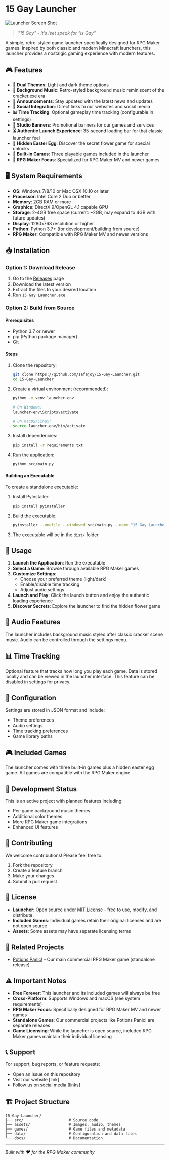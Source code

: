 # 15 Gay Launcher

![Launcher Screen Shot](https://github.com/safejoy/15-Gay-Launcher/blob/master/Images/Screenshot_233.png)

> *"15 Gay" - It's leet speak for "Is Gay"*

A simple, retro-styled game launcher specifically designed for RPG Maker games. Inspired by both classic and modern Minecraft launchers, this launcher provides a nostalgic gaming experience with modern features.

## 🎮 Features

- **🎨 Dual Themes**: Light and dark theme options
- **🎵 Background Music**: Retro-styled background music reminiscent of the cracker.exe era
- **📢 Announcements**: Stay updated with the latest news and updates
- **🔗 Social Integration**: Direct links to our websites and social media
- **📊 Time Tracking**: Optional gameplay time tracking (configurable in settings)
- **🎯 Studio Banners**: Promotional banners for our games and services
- **⏳ Authentic Launch Experience**: 35-second loading bar for that classic launcher feel
- **🌸 Hidden Easter Egg**: Discover the secret flower game for special unlocks
- **🎲 Built-in Games**: Three playable games included in the launcher
- **🎪 RPG Maker Focus**: Specialized for RPG Maker MV and newer games

## 🖥️ System Requirements

- **OS**: Windows 7/8/10 or Mac OSX 10.10 or later
- **Processor**: Intel Core 2 Duo or better
- **Memory**: 2GB RAM or more
- **Graphics**: DirectX 9/OpenGL 4.1 capable GPU
- **Storage**: 2-4GB free space (current: ~2GB, may expand to 4GB with future updates)
- **Display**: 1280x768 resolution or higher
- **Python**: Python 3.7+ (for development/building from source)
- **RPG Maker**: Compatible with RPG Maker MV and newer versions

## 📥 Installation

### Option 1: Download Release
1. Go to the [Releases](https://github.com/safejoy/15-Gay-Launcher/releases) page
2. Download the latest version
3. Extract the files to your desired location
4. Run `15 Gay Launcher.exe`

### Option 2: Build from Source

#### Prerequisites
- Python 3.7 or newer
- pip (Python package manager)
- Git

#### Steps
1. Clone the repository:
   ```bash
   git clone https://github.com/safejoy/15-Gay-Launcher.git
   cd 15-Gay-Launcher
   ```

2. Create a virtual environment (recommended):
   ```bash
   python -m venv launcher-env
   
   # On Windows:
   launcher-env\Scripts\activate
   
   # On macOS/Linux:
   source launcher-env/bin/activate
   ```

3. Install dependencies:
   ```bash
   pip install -r requirements.txt
   ```

4. Run the application:
   ```bash
   python src/main.py
   ```

#### Building an Executable
To create a standalone executable:

1. Install PyInstaller:
   ```bash
   pip install pyinstaller
   ```

2. Build the executable:
   ```bash
   pyinstaller --onefile --windowed src/main.py --name "15 Gay Launcher"
   ```

3. The executable will be in the `dist/` folder

## 🚀 Usage

1. **Launch the Application**: Run the executable
2. **Select a Game**: Browse through available RPG Maker games
3. **Customize Settings**: 
   - Choose your preferred theme (light/dark)
   - Enable/disable time tracking
   - Adjust audio settings
4. **Launch and Play**: Click the launch button and enjoy the authentic loading experience
5. **Discover Secrets**: Explore the launcher to find the hidden flower game

## 🎵 Audio Features

The launcher includes background music styled after classic cracker scene music. Audio can be controlled through the settings menu.

## 📊 Time Tracking

Optional feature that tracks how long you play each game. Data is stored locally and can be viewed in the launcher interface. This feature can be disabled in settings for privacy.

## 🔧 Configuration

Settings are stored in JSON format and include:
- Theme preferences
- Audio settings
- Time tracking preferences
- Game library paths

## 🎮 Included Games

The launcher comes with three built-in games plus a hidden easter egg game. All games are compatible with the RPG Maker engine.

## 🚧 Development Status

This is an active project with planned features including:
- Per-game background music themes
- Additional color themes
- More RPG Maker game integrations
- Enhanced UI features

## 🤝 Contributing

We welcome contributions! Please feel free to:
1. Fork the repository
2. Create a feature branch
3. Make your changes
4. Submit a pull request

## 📝 License

- **Launcher**: Open source under [MIT License](LICENSE) - free to use, modify, and distribute
- **Included Games**: Individual games retain their original licenses and are not open source
- **Assets**: Some assets may have separate licensing terms

## 🔗 Related Projects

- [Potions Panic!](https://github.com/safejoy/potions-panic) - Our main commercial RPG Maker game (standalone release)

## ⚠️ Important Notes

- **Free Forever**: This launcher and its included games will always be free
- **Cross-Platform**: Supports Windows and macOS (see system requirements)
- **RPG Maker Focus**: Specifically designed for RPG Maker MV and newer games
- **Standalone Games**: Our commercial projects like Potions Panic! are separate releases
- **Game Licensing**: While the launcher is open source, included RPG Maker games maintain their individual licensing

## 📞 Support

For support, bug reports, or feature requests:
- Open an issue on this repository
- Visit our website [link]
- Follow us on social media [links]

## 🏗️ Project Structure

```
15-Gay-Launcher/
├── src/                    # Source code
├── assets/                 # Images, audio, themes
├── games/                  # Game files and metadata
├── data/                   # Configuration and data files
└── docs/                   # Documentation
```

---

*Built with ❤️ for the RPG Maker community*
